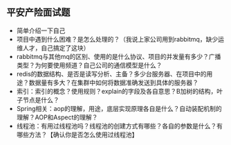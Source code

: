 
## 平安产险面试题

- 简单介绍一下自己
- 项目中遇到什么困难？是怎么处理的？（我说上家公司用到rabbitmq，缺少运维人才，自己搞定了这块）
- rabbitmq与其他mq的区别、使用的是什么协议、项目的并发量有多少？广播类型？为何要使用频道？自己公司的通信模型是什么？
- redis的数据结构、是否是读写分析、主备？多少台服务器、在项目中的用途？数据量有多大？在集群中如何将数据准确发送到具体的服务器？
- 索引：索引的概念？使用规则？explain的字段及各自意思？B加树的结构，叶子节点是什么？
- Spring相关：aop的理解，用途，底层实现原理各自是什么？自动装配机制的理解？AOP和Aspect的理解？
- 线程池：有用过线程池吗？线程池的创建方式有哪些？各自的参数是什么？有哪些方法？【确认你是否怎么使用过线程池】
